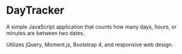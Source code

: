 # DayTracker
A simple JavaScript application that counts how many days, hours, or minutes are between two dates.

Utilizes jQuery, Moment.js, Bootstrap 4, and responsive web design.
